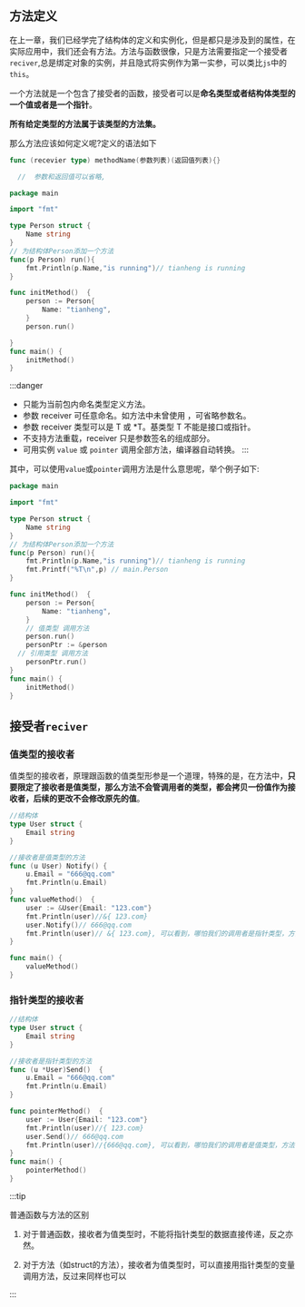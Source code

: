## 方法定义

在上一章，我们已经学完了结构体的定义和实例化，但是都只是涉及到的属性，在实际应用中，我们还会有方法。方法与函数很像，只是方法需要指定一个接受者`reciver`,总是绑定对象的实例，并且隐式将实例作为第一实参，可以类比`js`中的`this`。

一个方法就是一个包含了接受者的函数，接受者可以是**命名类型或者结构体类型的一个值或者是一个指针**。

**所有给定类型的方法属于该类型的方法集。**

那么方法应该如何定义呢?定义的语法如下

```go
func (recevier type) methodName(参数列表)(返回值列表){}

  //  参数和返回值可以省略,
```

```go
package main

import "fmt"

type Person struct {
	Name string
}
// 为结构体Person添加一个方法
func(p Person) run(){
	fmt.Println(p.Name,"is running")// tianheng is running
}

func initMethod()  {
	person := Person{
		Name: "tianheng",
	}
	person.run()

}
func main() {
	initMethod()
}

```

:::danger

- 只能为当前包内命名类型定义方法。
- 参数 receiver 可任意命名。如方法中未曾使用 ，可省略参数名。
- 参数 receiver 类型可以是 T 或 *T。基类型 T 不能是接口或指针。 
- 不支持方法重载，receiver 只是参数签名的组成部分。
- 可用实例 `value` 或 `pointer` 调用全部方法，编译器自动转换。
:::

其中，可以使用`value`或`pointer`调用方法是什么意思呢，举个例子如下:

```go
package main

import "fmt"

type Person struct {
	Name string
}
// 为结构体Person添加一个方法
func(p Person) run(){
	fmt.Println(p.Name,"is running")// tianheng is running
	fmt.Printf("%T\n",p) // main.Person
}

func initMethod()  {
	person := Person{
		Name: "tianheng",
	}
	// 值类型 调用方法
	person.run()	
	personPtr := &person
  // 引用类型 调用方法
	personPtr.run()
}
func main() {
	initMethod()
}
```

## 接受者`reciver`

### 值类型的接收者

值类型的接收者，原理跟函数的值类型形参是一个道理，特殊的是，在方法中，**只要限定了接收者是值类型，那么方法不会管调用者的类型，都会拷贝一份值作为接收者，后续的更改不会修改原先的值**。

```go
//结构体
type User struct {
	Email string
}

//接收者是值类型的方法
func (u User) Notify() {
	u.Email = "666@qq.com"
	fmt.Println(u.Email)
}
func valueMethod()  {
	user := &User{Email: "123.com"}
	fmt.Println(user)//&{ 123.com}
	user.Notify()// 666@qq.com
	fmt.Println(user)// &{ 123.com}, 可以看到，哪怕我们的调用者是指针类型，方法也不会修改参数的值
}

func main() {
	valueMethod()
}
```

### 指针类型的接收者

```go {7-10,15}
//结构体
type User struct {
	Email string
}

//接收者是指针类型的方法
func (u *User)Send()  {
	u.Email = "666@qq.com"
	fmt.Println(u.Email)
}

func pointerMethod()  {
	user := User{Email: "123.com"}
	fmt.Println(user)//{ 123.com}
	user.Send()// 666@qq.com
	fmt.Println(user)//{666@qq.com}, 可以看到，哪怕我们的调用者是值类型，方法也会修改参数的值
}
func main() {
	pointerMethod()
}

```

:::tip

普通函数与方法的区别

1. 对于普通函数，接收者为值类型时，不能将指针类型的数据直接传递，反之亦然。

2. 对于方法（如struct的方法），接收者为值类型时，可以直接用指针类型的变量调用方法，反过来同样也可以

:::

